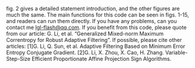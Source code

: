 fig. 2 gives a detailed statement introduction, and the other figures  are much the same.
The main functions for this code can be seen in figs. 1-15, and readers can run them directly.
If you have any problems, can you contact me lgl-flash@qq.com.
If you benefit from this code, please quote from our article: G. Li, et al. “Generalized Mixed-norm Maximum
Correntropy for Robust Adaptive Filtering”. 
If possible, please cite other articles:
[1]G. Li, Q. Sun, et al. Adaptive Filtering Based on Minimum Error Entropy Conjugate Gradient. 
[2]G. Li, X. Zhou, X. Cao, H. Zhang. Variable-Step-Size Efficient Proportionate Affine Projection Sign Algorithms.

